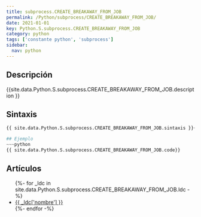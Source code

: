 ```yaml
---
title: subprocess.CREATE_BREAKAWAY_FROM_JOB
permalink: /Python/subprocess/CREATE_BREAKAWAY_FROM_JOB/
date: 2021-01-01
key: Python.S.subprocess.CREATE_BREAKAWAY_FROM_JOB
category: python
tags: ['constante python', 'subprocess']
sidebar: 
  nav: python
---
```


## Descripción
{{site.data.Python.S.subprocess.CREATE_BREAKAWAY_FROM_JOB.description }}

## Sintaxis
~~~python
{{ site.data.Python.S.subprocess.CREATE_BREAKAWAY_FROM_JOB.sintaxis }}~~~

## Ejemplo
~~~python
{{ site.data.Python.S.subprocess.CREATE_BREAKAWAY_FROM_JOB.code}}
~~~

## Artículos
<ul>
{%- for _ldc in site.data.Python.S.subprocess.CREATE_BREAKAWAY_FROM_JOB.ldc -%}
   <li>
       <a href="{{_ldc['url'] }}">{{ _ldc['nombre'] }}</a>
   </li>
{%- endfor -%}
</ul>
